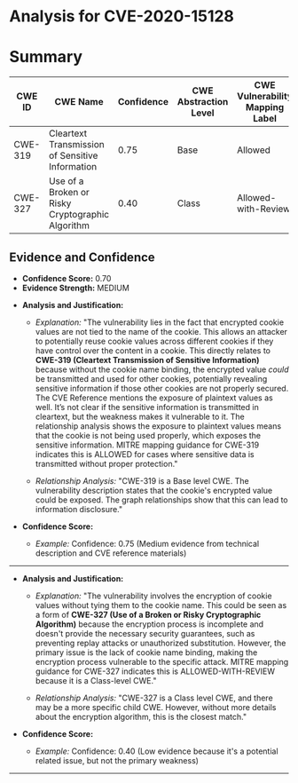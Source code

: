 # Analysis for CVE-2020-15128

# Summary
| CWE ID | CWE Name | Confidence | CWE Abstraction Level | CWE Vulnerability Mapping Label | CWE-Vulnerability Mapping Notes |
|---|---|---|---|---|---|
| CWE-319 | Cleartext Transmission of Sensitive Information | 0.75 | Base | Allowed | Primary CWE |
| CWE-327 | Use of a Broken or Risky Cryptographic Algorithm | 0.40 | Class | Allowed-with-Review | Secondary Candidate |

## Evidence and Confidence

*   **Confidence Score:** 0.70
*   **Evidence Strength:** MEDIUM

- **Analysis and Justification:**  
  - *Explanation:* "The vulnerability lies in the fact that encrypted cookie values are not tied to the name of the cookie. This allows an attacker to potentially reuse cookie values across different cookies if they have control over the content in a cookie. This directly relates to **CWE-319 (Cleartext Transmission of Sensitive Information)** because without the cookie name binding, the encrypted value *could* be transmitted and used for other cookies, potentially revealing sensitive information if those other cookies are not properly secured. The CVE Reference mentions the exposure of plaintext values as well. It’s not clear if the sensitive information is transmitted in cleartext, but the weakness makes it vulnerable to it. The relationship analysis shows the exposure to plaintext values means that the cookie is not being used properly, which exposes the sensitive information. MITRE mapping guidance for CWE-319 indicates this is ALLOWED for cases where sensitive data is transmitted without proper protection."
  
  - *Relationship Analysis:* "CWE-319 is a Base level CWE. The vulnerability description states that the cookie's encrypted value could be exposed. The graph relationships show that this can lead to information disclosure."

- **Confidence Score:**  
  - *Example:* Confidence: 0.75 (Medium evidence from technical description and CVE reference materials)

---

- **Analysis and Justification:**  
  - *Explanation:* "The vulnerability involves the encryption of cookie values without tying them to the cookie name. This could be seen as a form of **CWE-327 (Use of a Broken or Risky Cryptographic Algorithm)** because the encryption process is incomplete and doesn't provide the necessary security guarantees, such as preventing replay attacks or unauthorized substitution. However, the primary issue is the lack of cookie name binding, making the encryption process vulnerable to the specific attack. MITRE mapping guidance for CWE-327 indicates this is ALLOWED-WITH-REVIEW because it is a Class-level CWE."
  
  - *Relationship Analysis:* "CWE-327 is a Class level CWE, and there may be a more specific child CWE. However, without more details about the encryption algorithm, this is the closest match."

- **Confidence Score:**  
  - *Example:* Confidence: 0.40 (Low evidence because it's a potential related issue, but not the primary weakness)

---